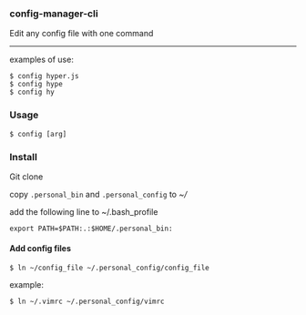 ### config-manager-cli 
Edit any config file with one command

----------
 examples of use: 	
 
`$ config hyper.js`  
`$ config hype`  
`$ config hy`

### Usage
 `$ config [arg]`  


### Install 
Git clone

copy `.personal_bin` and `.personal_config`  to *~/* 

add the following line to ~/.bash_profile 

    export PATH=$PATH:.:$HOME/.personal_bin:

#### Add config files

`$ ln ~/config_file ~/.personal_config/config_file`

example:

`$ ln ~/.vimrc ~/.personal_config/vimrc`
 


